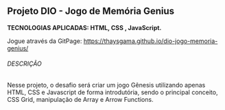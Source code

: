 ## Projeto DIO - Jogo de Memória Genius

**TECNOLOGIAS APLICADAS: HTML, CSS , JavaScript.**

Jogue através da GitPage: https://thaysgama.github.io/dio-jogo-memoria-genius/



###### DESCRIÇÃO

Nesse projeto, o desafio será criar um jogo Gênesis utilizando apenas HTML, CSS e Javascript de forma introdutória, sendo o principal conceito, CSS Grid, manipulação de Array e Arrow Functions.